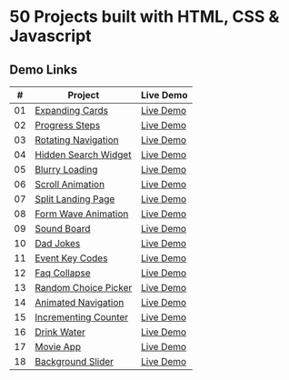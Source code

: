 # 50 Projects built with HTML, CSS & Javascript

## Demo Links

| #   | Project                                                                                                        | Live Demo                                                                                           |
| --- | -------------------------------------------------------------------------------------------------------------- | --------------------------------------------------------------------------------------------------- |
| 01  | [Expanding Cards](https://github.com/ersinctky/50-projects-html-css-js/tree/main/01-expanding-cards)           | [Live Demo](https://ersinctky.github.io/50-projects-html-css-js/01-expanding-cards/index.html)      |
| 02  | [Progress Steps](https://github.com/ersinctky/50-projects-html-css-js/tree/main/02-progress-steps)             | [Live Demo](https://ersinctky.github.io/50-projects-html-css-js/02-progress-steps/index.html)       |
| 03  | [Rotating Navigation](https://github.com/ersinctky/50-projects-html-css-js/tree/main/03-rotating-navigation)   | [Live Demo](https://ersinctky.github.io/50-projects-html-css-js/03-rotating-navigation/index.html)  |
| 04  | [Hidden Search Widget](https://github.com/ersinctky/50-projects-html-css-js/tree/main/04-hidden-search-widget) | [Live Demo](https://ersinctky.github.io/50-projects-html-css-js/04-hidden-search-widget/index.html) |
| 05  | [Blurry Loading](https://github.com/ersinctky/50-projects-html-css-js/tree/main/05-blurry-loading)             | [Live Demo](https://ersinctky.github.io/50-projects-html-css-js/05-blurry-loading/index.html)       |
| 06  | [Scroll Animation](https://github.com/ersinctky/50-projects-html-css-js/tree/main/06-scroll-animation)         | [Live Demo](https://ersinctky.github.io/50-projects-html-css-js/06-scroll-animation/index.html)     |
| 07  | [Split Landing Page](https://github.com/ersinctky/50-projects-html-css-js/tree/main/07-split-landing-page)     | [Live Demo](https://ersinctky.github.io/50-projects-html-css-js/07-split-landing-page/index.html)   |
| 08  | [Form Wave Animation](https://github.com/ersinctky/50-projects-html-css-js/tree/main/08-form-wave-animation)   | [Live Demo](https://ersinctky.github.io/50-projects-html-css-js/08-form-wave-animation/index.html)  |
| 09  | [Sound Board](https://github.com/ersinctky/50-projects-html-css-js/tree/main/09-sound-board)                   | [Live Demo](https://ersinctky.github.io/50-projects-html-css-js/09-sound-board/index.html)          |
| 10  | [Dad Jokes](https://github.com/ersinctky/50-projects-html-css-js/tree/main/10-dad-jokes)                       | [Live Demo](https://ersinctky.github.io/50-projects-html-css-js/10-dad-jokes/index.html)            |
| 11  | [Event Key Codes](https://github.com/ersinctky/50-projects-html-css-js/tree/main/11-event-key-codes)           | [Live Demo](https://ersinctky.github.io/50-projects-html-css-js/11-event-key-codes/index.html)      |
| 12  | [Faq Collapse](https://github.com/ersinctky/50-projects-html-css-js/tree/main/12-faq-collapse)                 | [Live Demo](https://ersinctky.github.io/50-projects-html-css-js/12-faq-collapse/index.html)         |
| 13  | [Random Choice Picker](https://github.com/ersinctky/50-projects-html-css-js/tree/main/13-random-choice-picker) | [Live Demo](https://ersinctky.github.io/50-projects-html-css-js/13-random-choice-picker/index.html) |
| 14  | [Animated Navigation](https://github.com/ersinctky/50-projects-html-css-js/tree/main/14-animated-navigation)   | [Live Demo](https://ersinctky.github.io/50-projects-html-css-js/14-animated-navigation/index.html)  |
| 15  | [Incrementing Counter](https://github.com/ersinctky/50-projects-html-css-js/tree/main/15-incrementing-counter) | [Live Demo](https://ersinctky.github.io/50-projects-html-css-js/15-incrementing-counter/index.html) |
| 16  | [Drink Water](https://github.com/ersinctky/50-projects-html-css-js/tree/main/16-drink-water)                   | [Live Demo](https://ersinctky.github.io/50-projects-html-css-js/16-drink-water/index.html)          |
| 17  | [Movie App](https://github.com/ersinctky/50-projects-html-css-js/tree/main/17-movie-app)                       | [Live Demo](https://ersinctky.github.io/50-projects-html-css-js/17-movie-app/index.html)            |
| 18  | [Background Slider](https://github.com/ersinctky/50-projects-html-css-js/tree/main/18-background-slider)       | [Live Demo](https://ersinctky.github.io/50-projects-html-css-js/18-background-slider/index.html)    |

